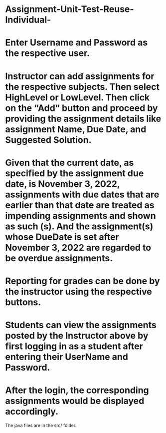 # Assignment-Unit-Test-Reuse-Individual-

# Enter Username and Password as the respective user.
# Instructor can add assignments for the respective subjects. Then select HighLevel or LowLevel. Then click on the “Add” button and proceed by providing the assignment details like assignment Name, Due Date, and Suggested Solution.
# Given that the current date, as specified by the assignment due date, is November 3, 2022, assignments with due dates that are earlier than that date are treated as impending assignments and shown as such (s). And the assignment(s) whose DueDate is set after November 3, 2022 are regarded to be overdue assignments.
# Reporting for grades can be done by the instructor using the respective buttons.
# Students can view the assignments posted by the Instructor above by first logging in as a student after entering their UserName and Password.
# After the login, the corresponding assignments would be displayed accordingly.
The java files are in the src/ folder.

